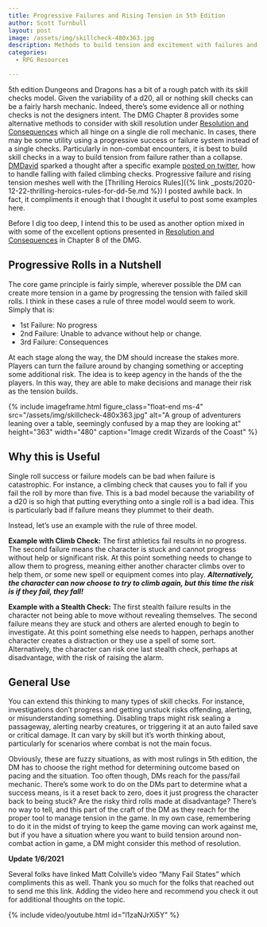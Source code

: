 ```yaml
---
title: Progressive Failures and Rising Tension in 5th Edition
author: Scott Turnbull
layout: post
image: /assets/img/skillcheck-480x363.jpg
description: Methods to build tension and excitement with failures and successes in your 5th edition TTRPG.
categories:
  - RPG Resources

---
```

5th edition Dungeons and Dragons has a bit of a rough patch with its skill checks model. Given the variability of a d20, all or nothing skill checks can be a fairly harsh mechanic. Indeed, there&#8217;s some evidence all or nothing checks is not the designers intent. The DMG Chapter 8 provides some alternative methods to consider with skill resolution under [Resolution and Consequences](https://www.dndbeyond.com/sources/dmg/running-the-game#ResolutionandConsequences) which all hinge on a single die roll mechanic. In cases, there may be some utility using a progressive success or failure system instead of a single checks. Particularly in non-combat encounters, it is best to build skill checks in a way to build tension from failure rather than a collapse. <a href="https://dmdavid.com/" rel="noreferrer noopener" target="_blank">DMDavid</a> sparked a thought after a specific example <a href="https://twitter.com/optionalrule/status/1345790204758679556" rel="noreferrer noopener" target="_blank">posted on twitter</a>, how to handle falling with failed climbing checks. Progressive failure and rising tension meshes well with the [Thrilling Heroics Rules]({% link _posts/2020-12-22-thrilling-heroics-rules-for-dd-5e.md %}) I posted awhile back. In fact, it compliments it enough that I thought it useful to post some examples here.

Before I dig too deep, I intend this to be used as another option mixed in with some of the excellent options presented in <a href="https://www.dndbeyond.com/sources/dmg/running-the-game#ResolutionandConsequences" target="_blank" rel="noreferrer noopener">Resolution and Consequences</a> in Chapter 8 of the DMG.

## Progressive Rolls in a Nutshell

The core game principle is fairly simple, wherever possible the DM can create more tension in a game by progressing the tension with failed skill rolls. I think in these cases a rule of three model would seem to work. Simply that is:

  * 1st Failure: No progress
  * 2nd Failure: Unable to advance without help or change.
  * 3rd Failure: Consequences

At each stage along the way, the DM should increase the stakes more. Players can turn the failure around by changing something or accepting some additional risk. The idea is to keep agency in the hands of the the players. In this way, they are able to make decisions and manage their risk as the tension builds.

{% include imageframe.html
  figure_class="float-end ms-4"
  src="/assets/img/skillcheck-480x363.jpg"
  alt="A group of adventurers leaning over a table, seemingly confused by a map they are looking at"
  height="363" width="480"
  caption="Image credit Wizards of the Coast"
 %}

## Why this is Useful

Single roll success or failure models can be bad when failure is catastrophic. For instance, a climbing check that causes you to fall if you fail the roll by more than five. This is a bad model because the variability of a d20 is so high that putting everything onto a single roll is a bad idea. This is particularly bad if failure means they plummet to their death. 

Instead, let&#8217;s use an example with the rule of three model.  
  
**Example with Climb Check:** The first athletics fail results in no progress. The second failure means the character is stuck and cannot progress without help or significant risk. At this point something needs to change to allow them to progress, meaning either another character climbs over to help them, or some new spell or equipment comes into play. **_Alternatively, the character can now choose to try to climb again, but this time the risk is if they fail, they fall!_**

**Example with a Stealth Check:** The first stealth failure results in the character not being able to move without revealing themselves. The second failure means they are stuck and others are alerted enough to begin to investigate. At this point something else needs to happen, perhaps another character creates a distraction or they use a spell of some sort. Alternatively, the character can risk one last stealth check, perhaps at disadvantage, with the risk of raising the alarm.

## General Use 

You can extend this thinking to many types of skill checks. For instance, investigations don&#8217;t progress and getting unstuck risks offending, alerting, or misunderstanding something. Disabling traps might risk sealing a passageway, alerting nearby creatures, or triggering it at an auto failed save or critical damage. It can vary by skill but it&#8217;s worth thinking about, particularly for scenarios where combat is not the main focus.

Obviously, these are fuzzy situations, as with most rulings in 5th edition, the DM has to choose the right method for determining outcome based on pacing and the situation. Too often though, DMs reach for the pass/fail mechanic. There&#8217;s some work to do on the DMs part to determine what a success means, is it a reset back to zero, does it just progress the character back to being stuck? Are the risky third rolls made at disadvantage? There&#8217;s no way to tell, and this part of the craft of the DM as they reach for the proper tool to manage tension in the game. In my own case, remembering to do it in the midst of trying to keep the game moving can work against me, but if you have a situation where you want to build tension around non-combat action in game, a DM might consider this method of resolution.

**Update 1/6/2021**

Several folks have linked Matt Colville&#8217;s video &#8220;Many Fail States&#8221; which compliments this as well. Thank you so much for the folks that reached out to send me this link. Adding the video here and recommend you check it out for additional thoughts on the topic. 

{% include video/youtube.html id="l1zaNJrXi5Y" %}